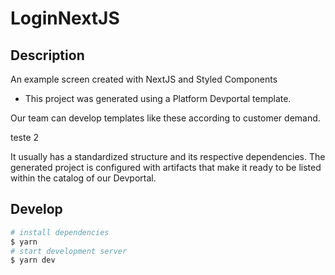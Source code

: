 # LoginNextJS

## Description

An example screen created with NextJS and Styled Components


- This project was generated using a Platform Devportal template.

Our team can develop templates like these according to customer demand.

teste 2

It usually has a standardized structure and its respective dependencies.
The generated project is configured with artifacts that make it ready to be listed within the catalog of our Devportal.


## Develop

~~~bash
# install dependencies
$ yarn
# start development server
$ yarn dev
~~~
